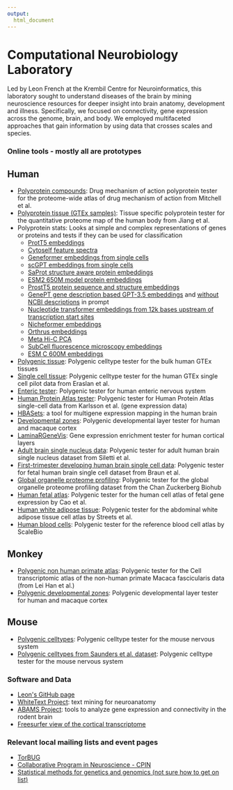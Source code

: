 ```yaml
---
output:
  html_document
---
```



# Computational Neurobiology Laboratory

Led by Leon French at the Krembil Centre for Neuroinformatics, this laboratory sought to understand diseases of the brain by mining neuroscience resources for deeper insight into brain anatomy, development and illness. Specifically, we focused on connectivity, gene expression across the genome, brain, and body. We employed multifaceted approaches that gain information by using data that crosses scales and species. 

### Online tools - mostly all are prototypes

## Human
* [Polyprotein compounds](https://poly-brain.shinyapps.io/polyprotein_drugs/): Drug mechanism of action polyprotein tester for the proteome-wide atlas of drug mechanism of action from Mitchell et al.
* [Polyprotein tissue (GTEx samples)](https://poly-brain.shinyapps.io/polyprotein_atlas/): Tissue specific polyprotein tester for the quantitative proteome map of the human body from Jiang et al.
* Polyprotein stats: Looks at simple and complex representations of genes or proteins and tests if they can be used for classification 
  * [ProtT5 embeddings](https://probe-t5-protein-embeddings.streamlit.app/) 
  * [Cytoself feature spectra](https://polyproteinstats-czi.streamlit.app/)
  * [Geneformer embeddings from single cells](https://polyproteinstats-geneformer.streamlit.app/)
  * [scGPT embeddings from single cells](https://probe-scgpt-gene-embeddings.streamlit.app/)
  * [SaProt structure aware protein embeddings](https://saprot-embeddings.streamlit.app/)
  * [ESM2 650M model protein embeddings](https://esm2-650m-embeddings.streamlit.app/)
  * [ProstT5 protein sequence and structure embeddings](https://prostt5-embeddings.streamlit.app/)
  * [GenePT gene description based GPT-3.5 embeddings](https://gene-pt-embeddings.streamlit.app/) and [without NCBI descriptions](https://gene-pt-embeddings-non-ncbi.streamlit.app/) in prompt
  * [Nucleotide transformer embeddings from 12k bases upstream of transcription start sites](https://nucleotide-transformer-embeddings.streamlit.app/)
  * [Nicheformer embeddings](https://nicheformer-embeddings.streamlit.app/)
  * [Orthrus embeddings](https://apps.healthuniverse.com/elp-ilu-kfw/)
  * [Meta Hi-C PCA](https://hi-c-embed.streamlit.app/)
  * [SubCell fluorescence microscopy embeddings](https://subcell-embed.streamlit.app/)
  * [ESM C 600M embeddings](https://esm-c-600-embeddings.streamlit.app/)
* [Polygenic tissue](https://derekhoward.shinyapps.io/gtex_enrichment/): Polygenic celltype tester for the bulk human GTEx tissues
* [Single cell tissue](https://polygenic.shinyapps.io/polygenic_gtex_single_cell/): Polygenic celltype tester for the human GTEx single cell pilot data from Eraslan et al.
* [Enteric tester](https://derekhoward.shinyapps.io/enteric_enrichment/): Polygenic tester for human enteric nervous system
* [Human Protein Atlas tester](https://polygenic.shinyapps.io/polygenic_singlecell_from_hpa/): Polygenic tester for Human Protein Atlas single-cell data from Karlsson et al. (gene expression data)
* [HBASets](https://hbaset.msl.ubc.ca/): a tool for multigene expression mapping in the human brain
* [Developmental zones](https://brain.shinyapps.io/polygenic_layers/): Polygenic developmental layer tester for human and macaque cortex
* [LaminaRGeneVis](https://ethanhkim.shinyapps.io/transcriptome_app/): Gene expression enrichment tester for human cortical layers
* [Adult brain single nucleus data](https://poly-brain.shinyapps.io/polygenic_snrna_from_siletti_et_al/): Polygenic tester for adult human brain single nucleus dataset from Siletti et al.
* [First-trimester developing human brain single cell data](https://poly-brain.shinyapps.io/polygenic_snrna_from_braun_et_al/): Polygenic tester for fetal human brain single cell dataset from Braun et al.
* [Global organelle proteome profiling](https://poly-brain.shinyapps.io/polygenic_organelles/): Polygenic tester for the global organelle proteome profiling dataset from the Chan Zuckerberg Biohub
* [Human fetal atlas](https://polygenes.shinyapps.io/polygeneic_fetal_human/): Polygenic tester for the human cell atlas of fetal gene expression by Cao et al.
* [Human white adipose tissue](https://polygenes.shinyapps.io/polygeneic_white_adipose/): Polygenic tester for the abdominal white adipose tissue cell atlas by Streets et al. 
* [Human blood cells](https://polygenes.shinyapps.io/polygeneic_blood_human/): Polygenic tester for the reference blood cell atlas by ScaleBio


## Monkey
* [Polygenic non human primate atlas](https://polygenic.shinyapps.io/nhpca_polygenic/): Polygenic tester for the Cell transcriptomic atlas of the non-human primate Macaca fascicularis data (from Lei Han et al.)
* [Polygenic developmental zones](https://brain.shinyapps.io/polygenic_layers/): Polygenic developmental layer tester for human and macaque cortex


## Mouse

* [Polygenic celltypes](https://brain.shinyapps.io/polygenic_celltypes/): Polygenic celltype tester for the mouse nervous system
* [Polygenic celltypes from Saunders et al. dataset](https://brain.shinyapps.io/polygenicsaunderssinglecell/): Polygenic celltype tester for the mouse nervous system

### Software and Data

* [Leon's GitHub page](https://github.com/leonfrench)
* [WhiteText Project](http://www.chibi.ubc.ca/WhiteText/): text mining for neuroanatomy
* [ABAMS Project](https://github.com/leonfrench/ABAMS/tree/master/BAMSandAllen): tools to analyze gene expression and connectivity in the rodent brain
* [Freesurfer view of the cortical transcriptome](http://figshare.com/articles/A_FreeSurfer_view_of_the_cortical_transcriptome_generated_from_the_Allen_Human_Brain_Atlas/1439749)

### Relevant local mailing lists and event pages

* [TorBUG](https://lists.torbug.org/mailman/listinfo/announce)
* [Collaborative Program in Neuroscience - CPIN](http://www.neuroscience.utoronto.ca/aboutus/join-cpin.htm) 
* [Statistical methods for genetics and genomics (not sure how to get on list)](https://stage.utoronto.ca/home/isss)
